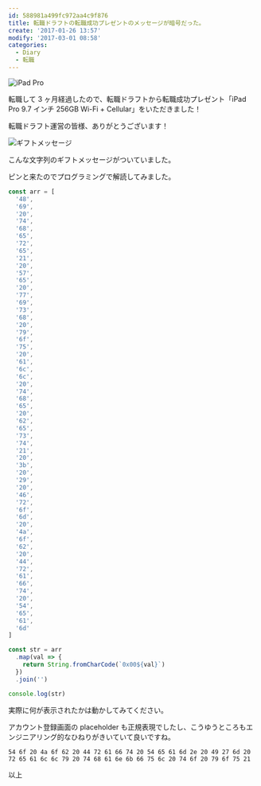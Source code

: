 ```yaml
---
id: 588981a499fc972aa4c9f876
title: 転職ドラフトの転職成功プレゼントのメッセージが暗号だった。
create: '2017-01-26 13:57'
modify: '2017-03-01 08:58'
categories:
  - Diary
  - 転職
---
```


![iPad Pro](/images/2017/01/26/0001.png)

転職して 3 ヶ月経過したので、転職ドラフトから転職成功プレゼント「iPad Pro 9.7 インチ 256GB Wi-Fi + Cellular」をいただきました！

転職ドラフト運営の皆様、ありがとうございます！

![ギフトメッセージ](/images/2017/01/26/0002.png)

こんな文字列のギフトメッセージがついていました。

ピンと来たのでプログラミングで解読してみました。

<!-- more -->

```js
const arr = [
  '48',
  '69',
  '20',
  '74',
  '68',
  '65',
  '72',
  '65',
  '21',
  '20',
  '57',
  '65',
  '20',
  '77',
  '69',
  '73',
  '68',
  '20',
  '79',
  '6f',
  '75',
  '20',
  '61',
  '6c',
  '6c',
  '20',
  '74',
  '68',
  '65',
  '20',
  '62',
  '65',
  '73',
  '74',
  '21',
  '20',
  '3b',
  '20',
  '29',
  '20',
  '46',
  '72',
  '6f',
  '6d',
  '20',
  '4a',
  '6f',
  '62',
  '20',
  '44',
  '72',
  '61',
  '66',
  '74',
  '20',
  '54',
  '65',
  '61',
  '6d'
]

const str = arr
  .map(val => {
    return String.fromCharCode(`0x00${val}`)
  })
  .join('')

console.log(str)
```

実際に何が表示されたかは動かしてみてください。

アカウント登録画面の placeholder も正規表現でしたし、こうゆうところもエンジニアリング的なひねりがきいていて良いですね。

`54 6f 20 4a 6f 62 20 44 72 61 66 74 20 54 65 61 6d 2e 20 49 27 6d 20 72 65 61 6c 6c 79 20 74 68 61 6e 6b 66 75 6c 20 74 6f 20 79 6f 75 21`

以上
